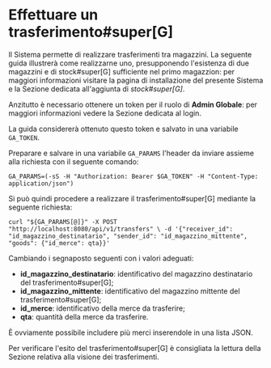 # Effettuare un trasferimento#super[G]

Il Sistema permette di realizzare trasferimenti tra magazzini. La seguente guida illustrerà come realizzarne uno, presupponendo l'esistenza di due magazzini e di stock#super[G] sufficiente nel primo magazzion: per maggiori informazioni visitare la pagina di installazione del presente Sistema e la Sezione dedicata all'aggiunta di _stock#super[G]_.

Anzitutto è necessario ottenere un token per il ruolo di **Admin Globale**: per maggiori informazioni vedere la Sezione dedicata al login.

La guida considererà ottenuto questo token e salvato in una variabile `GA_TOKEN`.

Preparare e salvare in una variabile `GA_PARAMS` l'header da inviare assieme alla richiesta con il seguente comando:

`GA_PARAMS=(-sS -H "Authorization: Bearer $GA_TOKEN" -H "Content-Type: application/json")`

Si può quindi procedere a realizzare il trasferimento#super[G] mediante la seguente richiesta:

`curl "${GA_PARAMS[@]}" -X POST "http://localhost:8080/api/v1/transfers" \
  -d '{"receiver_id": "id_magazzino_destinatario", "sender_id": "id_magazzino_mittente", "goods": {"id_merce": qta}}'`

Cambiando i segnaposto seguenti con i valori adeguati:

- **id_magazzino_destinatario**: identificativo del magazzino destinatario del trasferimento#super[G];
- **id_magazzino_mittente**: identificativo del magazzino mittente del trasferimento#super[G];
- **id_merce**: identificativo della merce da trasferire;
- **qta**: quantità della merce da trasferire.

È ovviamente possibile includere più merci inserendole in una lista JSON.

Per verificare l'esito del trasferimento#super[G] è consigliata la lettura della Sezione relativa alla visione dei trasferimenti.

